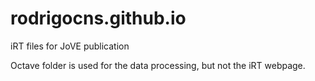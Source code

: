 # rodrigocns.github.io
iRT files for JoVE publication

Octave folder is used for the data processing, but not the iRT webpage.